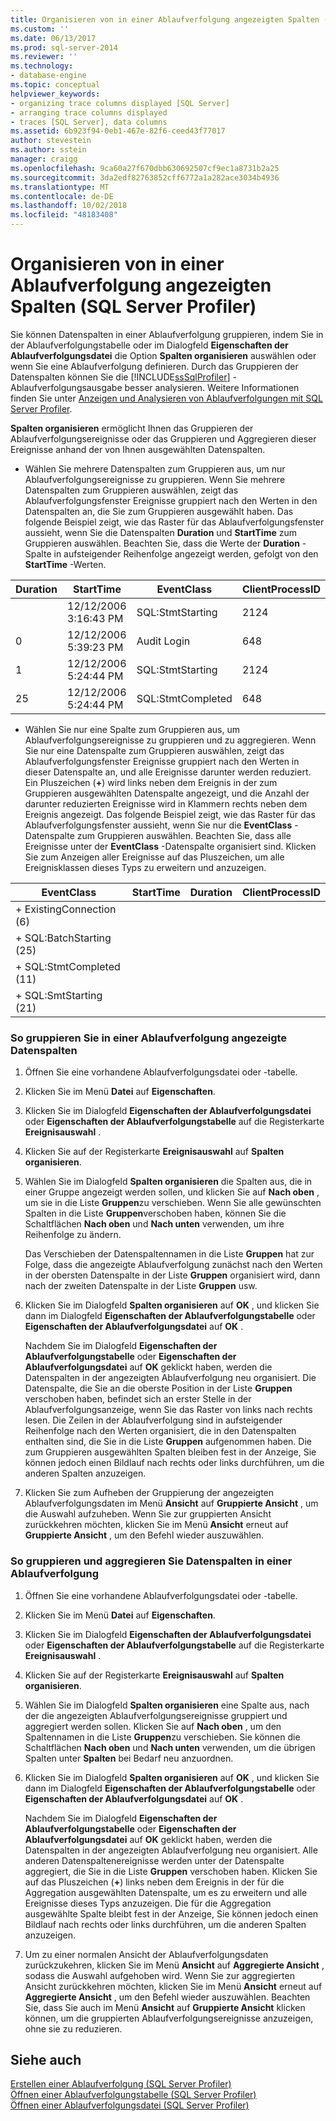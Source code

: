 ```yaml
---
title: Organisieren von in einer Ablaufverfolgung angezeigten Spalten (SQL Server Profiler) | Microsoft-Dokumentation
ms.custom: ''
ms.date: 06/13/2017
ms.prod: sql-server-2014
ms.reviewer: ''
ms.technology:
- database-engine
ms.topic: conceptual
helpviewer_keywords:
- organizing trace columns displayed [SQL Server]
- arranging trace columns displayed
- traces [SQL Server], data columns
ms.assetid: 6b923f94-0eb1-467e-82f6-ceed43f77017
author: stevestein
ms.author: sstein
manager: craigg
ms.openlocfilehash: 9ca60a27f670dbb630692507cf9ec1a8731b2a25
ms.sourcegitcommit: 3da2edf82763852cff6772a1a282ace3034b4936
ms.translationtype: MT
ms.contentlocale: de-DE
ms.lasthandoff: 10/02/2018
ms.locfileid: "48183408"
---
```

# <a name="organize-columns-displayed-in-a-trace-sql-server-profiler"></a>Organisieren von in einer Ablaufverfolgung angezeigten Spalten (SQL Server Profiler)
  Sie können Datenspalten in einer Ablaufverfolgung gruppieren, indem Sie in der Ablaufverfolgungstabelle oder im Dialogfeld **Eigenschaften der Ablaufverfolgungsdatei** die Option **Spalten organisieren** auswählen oder wenn Sie eine Ablaufverfolgung definieren. Durch das Gruppieren der Datenspalten können Sie die [!INCLUDE[ssSqlProfiler](../../includes/sssqlprofiler-md.md)] -Ablaufverfolgungsausgabe besser analysieren. Weitere Informationen finden Sie unter [Anzeigen und Analysieren von Ablaufverfolgungen mit SQL Server Profiler](view-and-analyze-traces-with-sql-server-profiler.md).  
  
 **Spalten organisieren** ermöglicht Ihnen das Gruppieren der Ablaufverfolgungsereignisse oder das Gruppieren und Aggregieren dieser Ereignisse anhand der von Ihnen ausgewählten Datenspalten.  
  
-   Wählen Sie mehrere Datenspalten zum Gruppieren aus, um nur Ablaufverfolgungsereignisse zu gruppieren. Wenn Sie mehrere Datenspalten zum Gruppieren auswählen, zeigt das Ablaufverfolgungsfenster Ereignisse gruppiert nach den Werten in den Datenspalten an, die Sie zum Gruppieren ausgewählt haben. Das folgende Beispiel zeigt, wie das Raster für das Ablaufverfolgungsfenster aussieht, wenn Sie die Datenspalten **Duration** und **StartTime** zum Gruppieren auswählen. Beachten Sie, dass die Werte der **Duration** -Spalte in aufsteigender Reihenfolge angezeigt werden, gefolgt von den **StartTime** -Werten.  
  
|Duration|StartTime|EventClass|ClientProcessID|  
|--------------|---------------|----------------|---------------------|  
||12/12/2006 3:16:43 PM|SQL:StmtStarting|2124|  
|0|12/12/2006 5:39:23 PM|Audit Login|648|  
|1|12/12/2006 5:24:44 PM|SQL:StmtStarting|2124|  
|25|12/12/2006 5:24:44 PM|SQL:StmtCompleted|648|  
  
-   Wählen Sie nur eine Spalte zum Gruppieren aus, um Ablaufverfolgungsereignisse zu gruppieren und zu aggregieren. Wenn Sie nur eine Datenspalte zum Gruppieren auswählen, zeigt das Ablaufverfolgungsfenster Ereignisse gruppiert nach den Werten in dieser Datenspalte an, und alle Ereignisse darunter werden reduziert. Ein Pluszeichen (**+**) wird links neben dem Ereignis in der zum Gruppieren ausgewählten Datenspalte angezeigt, und die Anzahl der darunter reduzierten Ereignisse wird in Klammern rechts neben dem Ereignis angezeigt. Das folgende Beispiel zeigt, wie das Raster für das Ablaufverfolgungsfenster aussieht, wenn Sie nur die **EventClass** -Datenspalte zum Gruppieren auswählen. Beachten Sie, dass alle Ereignisse unter der **EventClass** -Datenspalte organisiert sind. Klicken Sie zum Anzeigen aller Ereignisse auf das Pluszeichen, um alle Ereignisklassen dieses Typs zu erweitern und anzuzeigen.  
  
|EventClass|StartTime|Duration|ClientProcessID|  
|----------------|---------------|--------------|---------------------|  
|+ ExistingConnection (6)||||  
|+ SQL:BatchStarting (25)||||  
|+ SQL:StmtCompleted (11)||||  
|+ SQL:SmtStarting (21)||||  
  
### <a name="to-group-data-columns-displayed-in-a-trace"></a>So gruppieren Sie in einer Ablaufverfolgung angezeigte Datenspalten  
  
1.  Öffnen Sie eine vorhandene Ablaufverfolgungsdatei oder -tabelle.  
  
2.  Klicken Sie im Menü **Datei** auf **Eigenschaften**.  
  
3.  Klicken Sie im Dialogfeld **Eigenschaften der Ablaufverfolgungsdatei** oder **Eigenschaften der Ablaufverfolgungstabelle** auf die Registerkarte **Ereignisauswahl** .  
  
4.  Klicken Sie auf der Registerkarte **Ereignisauswahl** auf **Spalten organisieren**.  
  
5.  Wählen Sie im Dialogfeld **Spalten organisieren** die Spalten aus, die in einer Gruppe angezeigt werden sollen, und klicken Sie auf **Nach oben** , um sie in die Liste **Gruppen**zu verschieben. Wenn Sie alle gewünschten Spalten in die Liste **Gruppen**verschoben haben, können Sie die Schaltflächen **Nach oben** und **Nach unten** verwenden, um ihre Reihenfolge zu ändern.  
  
     Das Verschieben der Datenspaltennamen in die Liste **Gruppen** hat zur Folge, dass die angezeigte Ablaufverfolgung zunächst nach den Werten in der obersten Datenspalte in der Liste **Gruppen** organisiert wird, dann nach der zweiten Datenspalte in der Liste **Gruppen** usw.  
  
6.  Klicken Sie im Dialogfeld **Spalten organisieren** auf **OK** , und klicken Sie dann im Dialogfeld **Eigenschaften der Ablaufverfolgungstabelle** oder **Eigenschaften der Ablaufverfolgungsdatei** auf **OK** .  
  
     Nachdem Sie im Dialogfeld **Eigenschaften der Ablaufverfolgungstabelle** oder **Eigenschaften der Ablaufverfolgungsdatei** auf **OK** geklickt haben, werden die Datenspalten in der angezeigten Ablaufverfolgung neu organisiert. Die Datenspalte, die Sie an die oberste Position in der Liste **Gruppen** verschoben haben, befindet sich an erster Stelle in der Ablaufverfolgungsanzeige, wenn Sie das Raster von links nach rechts lesen. Die Zeilen in der Ablaufverfolgung sind in aufsteigender Reihenfolge nach den Werten organisiert, die in den Datenspalten enthalten sind, die Sie in die Liste **Gruppen** aufgenommen haben. Die zum Gruppieren ausgewählten Spalten bleiben fest in der Anzeige, Sie können jedoch einen Bildlauf nach rechts oder links durchführen, um die anderen Spalten anzuzeigen.  
  
7.  Klicken Sie zum Aufheben der Gruppierung der angezeigten Ablaufverfolgungsdaten im Menü **Ansicht** auf **Gruppierte Ansicht** , um die Auswahl aufzuheben. Wenn Sie zur gruppierten Ansicht zurückkehren möchten, klicken Sie im Menü **Ansicht** erneut auf **Gruppierte Ansicht** , um den Befehl wieder auszuwählen.  
  
### <a name="to-group-and-aggregate-data-columns-in-a-trace"></a>So gruppieren und aggregieren Sie Datenspalten in einer Ablaufverfolgung  
  
1.  Öffnen Sie eine vorhandene Ablaufverfolgungsdatei oder -tabelle.  
  
2.  Klicken Sie im Menü **Datei** auf **Eigenschaften**.  
  
3.  Klicken Sie im Dialogfeld **Eigenschaften der Ablaufverfolgungsdatei** oder **Eigenschaften der Ablaufverfolgungstabelle** auf die Registerkarte **Ereignisauswahl** .  
  
4.  Klicken Sie auf der Registerkarte **Ereignisauswahl** auf **Spalten organisieren**.  
  
5.  Wählen Sie im Dialogfeld **Spalten organisieren** eine Spalte aus, nach der die angezeigten Ablaufverfolgungsereignisse gruppiert und aggregiert werden sollen. Klicken Sie auf **Nach oben** , um den Spaltennamen in die Liste **Gruppen**zu verschieben. Sie können die Schaltflächen **Nach oben** und **Nach unten** verwenden, um die übrigen Spalten unter **Spalten** bei Bedarf neu anzuordnen.  
  
6.  Klicken Sie im Dialogfeld **Spalten organisieren** auf **OK** , und klicken Sie dann im Dialogfeld **Eigenschaften der Ablaufverfolgungstabelle** oder **Eigenschaften der Ablaufverfolgungsdatei** auf **OK** .  
  
     Nachdem Sie im Dialogfeld **Eigenschaften der Ablaufverfolgungstabelle** oder **Eigenschaften der Ablaufverfolgungsdatei** auf **OK** geklickt haben, werden die Datenspalten in der angezeigten Ablaufverfolgung neu organisiert. Alle anderen Datenspaltenereignisse werden unter der Datenspalte aggregiert, die Sie in die Liste **Gruppen** verschoben haben. Klicken Sie auf das Pluszeichen (**+**) links neben dem Ereignis in der für die Aggregation ausgewählten Datenspalte, um es zu erweitern und alle Ereignisse dieses Typs anzuzeigen. Die für die Aggregation ausgewählte Spalte bleibt fest in der Anzeige, Sie können jedoch einen Bildlauf nach rechts oder links durchführen, um die anderen Spalten anzuzeigen.  
  
7.  Um zu einer normalen Ansicht der Ablaufverfolgungsdaten zurückzukehren, klicken Sie im Menü **Ansicht** auf **Aggregierte Ansicht** , sodass die Auswahl aufgehoben wird. Wenn Sie zur aggregierten Ansicht zurückkehren möchten, klicken Sie im Menü **Ansicht** erneut auf **Aggregierte Ansicht** , um den Befehl wieder auszuwählen. Beachten Sie, dass Sie auch im Menü **Ansicht** auf **Gruppierte Ansicht** klicken können, um die gruppierten Ablaufverfolgungsereignisse anzuzeigen, ohne sie zu reduzieren.  
  
## <a name="see-also"></a>Siehe auch  
 [Erstellen einer Ablaufverfolgung &#40;SQL Server Profiler&#41;](create-a-trace-sql-server-profiler.md)   
 [Öffnen einer Ablaufverfolgungstabelle &#40;SQL Server Profiler&#41;](open-a-trace-table-sql-server-profiler.md)   
 [Öffnen einer Ablaufverfolgungsdatei &#40;SQL Server Profiler&#41;](open-a-trace-file-sql-server-profiler.md)  
  
  
